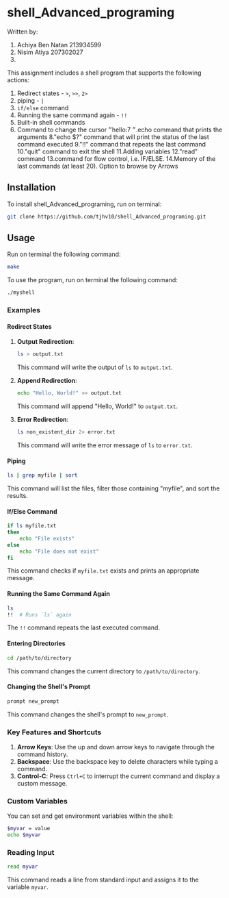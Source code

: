 
# shell_Advanced_programing

Written by:
1. Achiya Ben Natan 213934599
2. Nisim Atiya 207302027
3.

This assignment includes a shell program that supports the following actions:
1. Redirect states - `>`, `>>`, `2>`
2.  piping - `|`
3. `if/else` command
4. Running the same command again - `!!`
5. Built-in shell commands
6. Command to change the cursor ״hello:״
7.echo command that prints the arguments
8."echo $?" command that will print the status of the last command executed
9."!!" command that repeats the last command
10."quit" command to exit the shell
11.Adding variables
12."read" command
13.command for flow control, i.e. IF/ELSE.
14.Memory of the last commands (at least 20). Option to browse by
Arrows

## Installation

To install shell_Advanced_programing, run on terminal:
```bash
git clone https://github.com/tjhv10/shell_Advanced_programing.git
```

## Usage

Run on terminal the following command:
```bash
make
```

To use the program, run on terminal the following command:
```bash
./myshell
```

### Examples

#### Redirect States
1. **Output Redirection**:
    ```sh
    ls > output.txt
    ```
    This command will write the output of `ls` to `output.txt`.

2. **Append Redirection**:
    ```sh
    echo "Hello, World!" >> output.txt
    ```
    This command will append "Hello, World!" to `output.txt`.

3. **Error Redirection**:
    ```sh
    ls non_existent_dir 2> error.txt
    ```
    This command will write the error message of `ls` to `error.txt`.

#### Piping
```sh
ls | grep myfile | sort
```
This command will list the files, filter those containing "myfile", and sort the results.

#### If/Else Command
```sh
if ls myfile.txt
then
    echo "File exists"
else
    echo "File does not exist"
fi
```
This command checks if `myfile.txt` exists and prints an appropriate message.

#### Running the Same Command Again
```sh
ls
!!  # Runs `ls` again
```
The `!!` command repeats the last executed command.

#### Entering Directories
```sh
cd /path/to/directory
```
This command changes the current directory to `/path/to/directory`.

#### Changing the Shell's Prompt
```sh
prompt new_prompt
```
This command changes the shell's prompt to `new_prompt`.

### Key Features and Shortcuts
1. **Arrow Keys**: Use the up and down arrow keys to navigate through the command history.
2. **Backspace**: Use the backspace key to delete characters while typing a command.
3. **Control-C**: Press `Ctrl+C` to interrupt the current command and display a custom message.

### Custom Variables
You can set and get environment variables within the shell:
```sh
$myvar = value
echo $myvar
```

### Reading Input
```sh
read myvar
```
This command reads a line from standard input and assigns it to the variable `myvar`.
```

